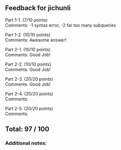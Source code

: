 ## Feedback for jichunli

Part 1-1. (7/10 points)  
   Comments: -1 syntax error, -2 far too many subqueries

Part 1-2. (10/10 points)  
   Comments: Awesome answer!

Part 2-1. (10/10 points)  
   Comments: Good Job!

Part 2-2. (10/10 points)  
   Comments: Good Job!

Part 2-3. (20/20 points)  
   Comments: Good Job!

Part 2-4. (20/20 points)  
   Comments: 

Part 2-5. (20/20 points)  
   Comments: 


## Total: 97 / 100

### Additional notes:  


